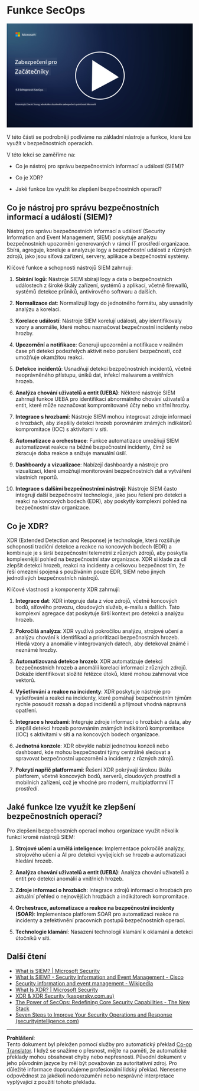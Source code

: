 <!--
CO_OP_TRANSLATOR_METADATA:
{
  "original_hash": "553eb694c89f1caca0694e8d8ab89e0e",
  "translation_date": "2025-09-03T21:44:41+00:00",
  "source_file": "4.3 SecOps capabilities.md",
  "language_code": "cs"
}
-->
# Funkce SecOps

[![Sledujte video](../../translated_images/4-3_placeholder.e6e2ff578a715178985449c7f550e382f9b199847b709653a5e0af6145a8e82f.cs.png)](https://learn-video.azurefd.net/vod/player?id=bdbc1c7c-307b-4519-b8ad-b142434c0461)

V této části se podrobněji podíváme na základní nástroje a funkce, které lze využít v bezpečnostních operacích.

V této lekci se zaměříme na:

- Co je nástroj pro správu bezpečnostních informací a událostí (SIEM)?

- Co je XDR?

- Jaké funkce lze využít ke zlepšení bezpečnostních operací?

## Co je nástroj pro správu bezpečnostních informací a událostí (SIEM)?

Nástroj pro správu bezpečnostních informací a událostí (Security Information and Event Management, SIEM) poskytuje analýzu bezpečnostních upozornění generovaných v rámci IT prostředí organizace. Sbírá, agreguje, koreluje a analyzuje logy a bezpečnostní události z různých zdrojů, jako jsou síťová zařízení, servery, aplikace a bezpečnostní systémy.

Klíčové funkce a schopnosti nástrojů SIEM zahrnují:

1. **Sbírání logů**: Nástroje SIEM sbírají logy a data o bezpečnostních událostech z široké škály zařízení, systémů a aplikací, včetně firewallů, systémů detekce průniků, antivirového softwaru a dalších.

2. **Normalizace dat**: Normalizují logy do jednotného formátu, aby usnadnily analýzu a korelaci.

3. **Korelace událostí**: Nástroje SIEM korelují události, aby identifikovaly vzory a anomálie, které mohou naznačovat bezpečnostní incidenty nebo hrozby.

4. **Upozornění a notifikace**: Generují upozornění a notifikace v reálném čase při detekci podezřelých aktivit nebo porušení bezpečnosti, což umožňuje okamžitou reakci.

5. **Detekce incidentů**: Usnadňují detekci bezpečnostních incidentů, včetně neoprávněného přístupu, úniků dat, infekcí malwarem a vnitřních hrozeb.

6. **Analýza chování uživatelů a entit (UEBA)**: Některé nástroje SIEM zahrnují funkce UEBA pro identifikaci abnormálního chování uživatelů a entit, které může naznačovat kompromitované účty nebo vnitřní hrozby.

7. **Integrace s hrozbami**: Nástroje SIEM mohou integrovat zdroje informací o hrozbách, aby zlepšily detekci hrozeb porovnáním známých indikátorů kompromitace (IOC) s aktivitami v síti.

8. **Automatizace a orchestrace**: Funkce automatizace umožňují SIEM automatizovat reakce na běžné bezpečnostní incidenty, čímž se zkracuje doba reakce a snižuje manuální úsilí.

9. **Dashboardy a vizualizace**: Nabízejí dashboardy a nástroje pro vizualizaci, které umožňují monitorování bezpečnostních dat a vytváření vlastních reportů.

10. **Integrace s dalšími bezpečnostními nástroji**: Nástroje SIEM často integrují další bezpečnostní technologie, jako jsou řešení pro detekci a reakci na koncových bodech (EDR), aby poskytly komplexní pohled na bezpečnostní stav organizace.

## Co je XDR?

XDR (Extended Detection and Response) je technologie, která rozšiřuje schopnosti tradiční detekce a reakce na koncových bodech (EDR) a kombinuje je s širší bezpečnostní telemetrií z různých zdrojů, aby poskytla komplexnější pohled na bezpečnostní stav organizace. XDR si klade za cíl zlepšit detekci hrozeb, reakci na incidenty a celkovou bezpečnost tím, že řeší omezení spojená s používáním pouze EDR, SIEM nebo jiných jednotlivých bezpečnostních nástrojů.

Klíčové vlastnosti a komponenty XDR zahrnují:

1. **Integrace dat**: XDR integruje data z více zdrojů, včetně koncových bodů, síťového provozu, cloudových služeb, e-mailu a dalších. Tato komplexní agregace dat poskytuje širší kontext pro detekci a analýzu hrozeb.

2. **Pokročilá analýza**: XDR využívá pokročilou analýzu, strojové učení a analýzu chování k identifikaci a prioritizaci bezpečnostních hrozeb. Hledá vzory a anomálie v integrovaných datech, aby detekoval známé i neznámé hrozby.

3. **Automatizovaná detekce hrozeb**: XDR automatizuje detekci bezpečnostních hrozeb a anomálií korelací informací z různých zdrojů. Dokáže identifikovat složité řetězce útoků, které mohou zahrnovat více vektorů.

4. **Vyšetřování a reakce na incidenty**: XDR poskytuje nástroje pro vyšetřování a reakci na incidenty, které pomáhají bezpečnostním týmům rychle posoudit rozsah a dopad incidentů a přijmout vhodná nápravná opatření.

5. **Integrace s hrozbami**: Integruje zdroje informací o hrozbách a data, aby zlepšil detekci hrozeb porovnáním známých indikátorů kompromitace (IOC) s aktivitami v síti a na koncových bodech organizace.

6. **Jednotná konzole**: XDR obvykle nabízí jednotnou konzoli nebo dashboard, kde mohou bezpečnostní týmy centrálně sledovat a spravovat bezpečnostní upozornění a incidenty z různých zdrojů.

7. **Pokrytí napříč platformami**: Řešení XDR pokrývají širokou škálu platforem, včetně koncových bodů, serverů, cloudových prostředí a mobilních zařízení, což je vhodné pro moderní, multiplatformní IT prostředí.

## Jaké funkce lze využít ke zlepšení bezpečnostních operací?

Pro zlepšení bezpečnostních operací mohou organizace využít několik funkcí kromě nástrojů SIEM:

1. **Strojové učení a umělá inteligence**: Implementace pokročilé analýzy, strojového učení a AI pro detekci vyvíjejících se hrozeb a automatizaci hledání hrozeb.

2. **Analýza chování uživatelů a entit (UEBA)**: Analýza chování uživatelů a entit pro detekci anomálií a vnitřních hrozeb.

3. **Zdroje informací o hrozbách**: Integrace zdrojů informací o hrozbách pro aktuální přehled o nejnovějších hrozbách a indikátorech kompromitace.

4. **Orchestrace, automatizace a reakce na bezpečnostní incidenty (SOAR)**: Implementace platforem SOAR pro automatizaci reakce na incidenty a zefektivnění pracovních postupů bezpečnostních operací.

5. **Technologie klamání**: Nasazení technologií klamání k oklamání a detekci útočníků v síti.

## Další čtení

- [What is SIEM? | Microsoft Security](https://www.microsoft.com/security/business/security-101/what-is-siem?WT.mc_id=academic-96948-sayoung)
- [What Is SIEM? - Security Information and Event Management - Cisco](https://www.cisco.com/c/en/us/products/security/what-is-siem.html)
- [Security information and event management - Wikipedia](https://en.wikipedia.org/wiki/Security_information_and_event_management)
- [What Is XDR? | Microsoft Security](https://www.microsoft.com/security/business/security-101/what-is-xdr?WT.mc_id=academic-96948-sayoung)
- [XDR & XDR Security (kaspersky.com.au)](https://www.kaspersky.com.au/resource-center/definitions/what-is-xdr)
- [The Power of SecOps: Redefining Core Security Capabilities - The New Stack](https://thenewstack.io/the-power-of-secops-redefining-core-security-capabilities/)
- [Seven Steps to Improve Your Security Operations and Response (securityintelligence.com)](https://securityintelligence.com/seven-steps-to-improve-your-security-operations-and-response/)

---

**Prohlášení**:  
Tento dokument byl přeložen pomocí služby pro automatický překlad [Co-op Translator](https://github.com/Azure/co-op-translator). I když se snažíme o přesnost, mějte na paměti, že automatické překlady mohou obsahovat chyby nebo nepřesnosti. Původní dokument v jeho původním jazyce by měl být považován za autoritativní zdroj. Pro důležité informace doporučujeme profesionální lidský překlad. Neneseme odpovědnost za jakékoli nedorozumění nebo nesprávné interpretace vyplývající z použití tohoto překladu.
